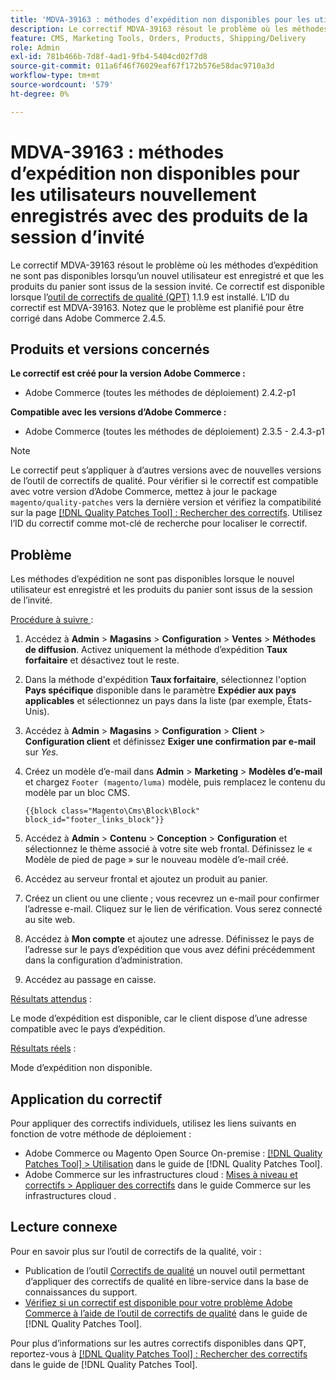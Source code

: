 ```yaml
---
title: 'MDVA-39163 : méthodes d’expédition non disponibles pour les utilisateurs nouvellement enregistrés avec des produits de la session d’invité'
description: Le correctif MDVA-39163 résout le problème où les méthodes d’expédition ne sont pas disponibles lorsqu’un nouvel utilisateur est enregistré et que les produits du panier sont issus de la session invité. Ce correctif est disponible lorsque l’outil [Outil de correctifs de la qualité (QPT)](https://experienceleague.adobe.com/fr/docs/commerce-operations/tools/quality-patches-tool/quality-patches-tool-to-self-serve-quality-patches) 1.1.9 est installé. L’ID du correctif est MDVA-39163. Notez que le problème est planifié pour être corrigé dans Adobe Commerce 2.4.5.
feature: CMS, Marketing Tools, Orders, Products, Shipping/Delivery
role: Admin
exl-id: 781b466b-7d8f-4ad1-9fb4-5404cd02f7d8
source-git-commit: 011a6f46f76029eaf67f172b576e58dac9710a3d
workflow-type: tm+mt
source-wordcount: '579'
ht-degree: 0%

---
```


# MDVA-39163 : méthodes d’expédition non disponibles pour les utilisateurs nouvellement enregistrés avec des produits de la session d’invité

Le correctif MDVA-39163 résout le problème où les méthodes d’expédition ne sont pas disponibles lorsqu’un nouvel utilisateur est enregistré et que les produits du panier sont issus de la session invité. Ce correctif est disponible lorsque l’[outil de correctifs de qualité (QPT)](https://experienceleague.adobe.com/fr/docs/commerce-operations/tools/quality-patches-tool/quality-patches-tool-to-self-serve-quality-patches) 1.1.9 est installé. L’ID du correctif est MDVA-39163. Notez que le problème est planifié pour être corrigé dans Adobe Commerce 2.4.5.

## Produits et versions concernés

**Le correctif est créé pour la version Adobe Commerce :**

* Adobe Commerce (toutes les méthodes de déploiement) 2.4.2-p1

**Compatible avec les versions d’Adobe Commerce :**

* Adobe Commerce (toutes les méthodes de déploiement) 2.3.5 - 2.4.3-p1

>[!NOTE]
>
>Le correctif peut s’appliquer à d’autres versions avec de nouvelles versions de l’outil de correctifs de qualité. Pour vérifier si le correctif est compatible avec votre version d’Adobe Commerce, mettez à jour le package `magento/quality-patches` vers la dernière version et vérifiez la compatibilité sur la page [[!DNL Quality Patches Tool] : Rechercher des correctifs](https://experienceleague.adobe.com/fr/docs/commerce-operations/tools/quality-patches-tool/quality-patches-tool-to-self-serve-quality-patches). Utilisez l’ID du correctif comme mot-clé de recherche pour localiser le correctif.

## Problème

Les méthodes d’expédition ne sont pas disponibles lorsque le nouvel utilisateur est enregistré et les produits du panier sont issus de la session de l’invité.

<u>Procédure à suivre </u> :

1. Accédez à **Admin** > **Magasins** > **Configuration** > **Ventes** > **Méthodes de diffusion**. Activez uniquement la méthode d’expédition **Taux forfaitaire** et désactivez tout le reste.
1. Dans la méthode d&#39;expédition **Taux forfaitaire**, sélectionnez l&#39;option **Pays spécifique** disponible dans le paramètre **Expédier aux pays applicables** et sélectionnez un pays dans la liste (par exemple, États-Unis).
1. Accédez à **Admin** > **Magasins** > **Configuration** > **Client** > **Configuration client** et définissez **Exiger une confirmation par e-mail** sur _Yes_.
1. Créez un modèle d’e-mail dans **Admin** > **Marketing** > **Modèles d’e-mail** et chargez `Footer (magento/luma)` modèle, puis remplacez le contenu du modèle par un bloc CMS.

   ```CMS
   {{block class="Magento\Cms\Block\Block" block_id="footer_links_block"}}
   ```

1. Accédez à **Admin** > **Contenu** > **Conception** > **Configuration** et sélectionnez le thème associé à votre site web frontal. Définissez le « Modèle de pied de page » sur le nouveau modèle d’e-mail créé.
1. Accédez au serveur frontal et ajoutez un produit au panier.
1. Créez un client ou une cliente ; vous recevrez un e-mail pour confirmer l’adresse e-mail. Cliquez sur le lien de vérification. Vous serez connecté au site web.
1. Accédez à **Mon compte** et ajoutez une adresse. Définissez le pays de l’adresse sur le pays d’expédition que vous avez défini précédemment dans la configuration d’administration.
1. Accédez au passage en caisse.

<u>Résultats attendus</u> :

Le mode d’expédition est disponible, car le client dispose d’une adresse compatible avec le pays d’expédition.

<u>Résultats réels</u> :

Mode d’expédition non disponible.

## Application du correctif

Pour appliquer des correctifs individuels, utilisez les liens suivants en fonction de votre méthode de déploiement :

* Adobe Commerce ou Magento Open Source On-premise : [[!DNL Quality Patches Tool] > Utilisation](/help/tools/quality-patches-tool/usage.md) dans le guide de [!DNL Quality Patches Tool].
* Adobe Commerce sur les infrastructures cloud : [Mises à niveau et correctifs > Appliquer des correctifs](https://experienceleague.adobe.com/docs/commerce-cloud-service/user-guide/develop/upgrade/apply-patches.html?lang=fr) dans le guide Commerce sur les infrastructures cloud .

## Lecture connexe

Pour en savoir plus sur l’outil de correctifs de la qualité, voir :

* Publication de l’outil [Correctifs de qualité](https://experienceleague.adobe.com/fr/docs/commerce-operations/tools/quality-patches-tool/quality-patches-tool-to-self-serve-quality-patches) un nouvel outil permettant d’appliquer des correctifs de qualité en libre-service dans la base de connaissances du support.
* [Vérifiez si un correctif est disponible pour votre problème Adobe Commerce à l’aide de l’outil de correctifs de qualité](/help/tools/quality-patches-tool/patches-available-in-qpt/check-patch-for-magento-issue-with-magento-quality-patches.md) dans le guide de [!DNL Quality Patches Tool].

Pour plus d’informations sur les autres correctifs disponibles dans QPT, reportez-vous à [[!DNL Quality Patches Tool] : Rechercher des correctifs](https://experienceleague.adobe.com/tools/commerce-quality-patches/index.html?lang=fr) dans le guide de [!DNL Quality Patches Tool].
